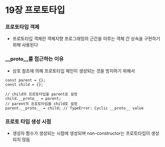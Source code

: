 # 19장 프로토타입

### 프로토타입 객체
- 프로토타입 객체란 객체지향 프로그래밍의 근간을 이루는 객체 간 상속을 구현하기 위해 사용된다

### __proto__를 접근하는 이유
- 상호 참조에 의해 프로토타입 체인이 생성되는 것을 방지하기 위해서
```
const parent = {};
const child = {};

// child의 프로토타입을 parent로 설정
child.__proto__ = parent;
// parent의 프로토타입을 child로 설정
parent.__proto__ = child; // TypeError: Cyclic __proto__ value
```

### 프로토 타입 생성 시점
- 생성자 함수가 생성되는 시점에 생성되며 non-constructor는 프로토타입이 생성되지 않음
